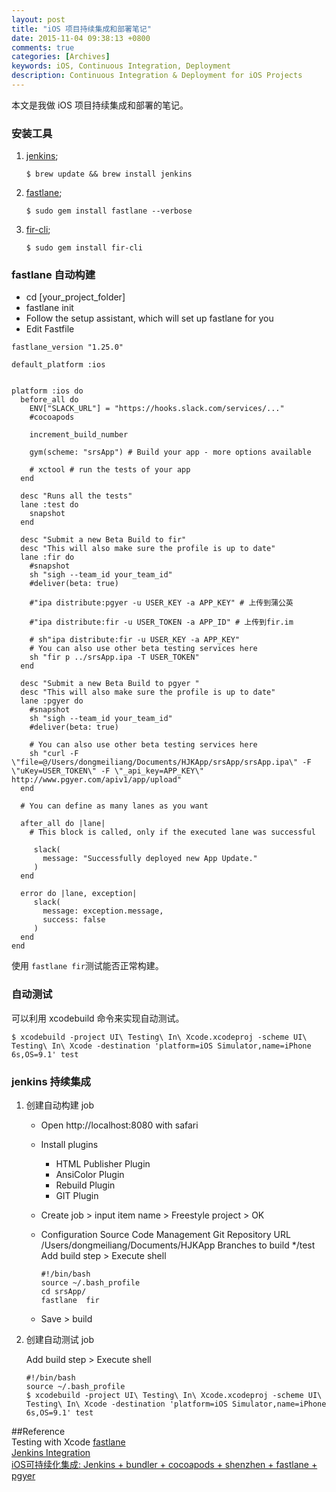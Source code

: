 ```yaml
---
layout: post
title: "iOS 项目持续集成和部署笔记"
date: 2015-11-04 09:38:13 +0800
comments: true
categories: [Archives]
keywords: iOS, Continuous Integration, Deployment
description: Continuous Integration & Deployment for iOS Projects
---
```

本文是我做 iOS 项目持续集成和部署的笔记。

### 安装工具

1. [jenkins](http://jenkins-ci.org/);

	```
	$ brew update && brew install jenkins
	```

2. [fastlane](https://github.com/fastlane/fastlane);

	```
	$ sudo gem install fastlane --verbose
	```

3. [fir-cli](https://github.com/FIRHQ/fir-cli/blob/master/README.md);

	```
	$ sudo gem install fir-cli
	``` 
<!-- more -->
### fastlane 自动构建

* cd [your_project_folder]
* fastlane init
* Follow the setup assistant, which will set up fastlane for you
* Edit Fastfile

```
fastlane_version "1.25.0"

default_platform :ios


platform :ios do
  before_all do
    ENV["SLACK_URL"] = "https://hooks.slack.com/services/..."
    #cocoapods

    increment_build_number

    gym(scheme: "srsApp") # Build your app - more options available

    # xctool # run the tests of your app
  end

  desc "Runs all the tests"
  lane :test do
    snapshot
  end

  desc "Submit a new Beta Build to fir"
  desc "This will also make sure the profile is up to date"
  lane :fir do
    #snapshot
    sh "sigh --team_id your_team_id"
    #deliver(beta: true)

    #"ipa distribute:pgyer -u USER_KEY -a APP_KEY" # 上传到蒲公英

    #"ipa distribute:fir -u USER_TOKEN -a APP_ID" # 上传到fir.im

    # sh"ipa distribute:fir -u USER_KEY -a APP_KEY"
    # You can also use other beta testing services here
    sh "fir p ../srsApp.ipa -T USER_TOKEN"
  end

  desc "Submit a new Beta Build to pgyer "
  desc "This will also make sure the profile is up to date"
  lane :pgyer do
    #snapshot
    sh "sigh --team_id your_team_id"
    #deliver(beta: true)

    # You can also use other beta testing services here
    sh "curl -F \"file=@/Users/dongmeiliang/Documents/HJKApp/srsApp/srsApp.ipa\" -F \"uKey=USER_TOKEN\" -F \"_api_key=APP_KEY\" http://www.pgyer.com/apiv1/app/upload"
  end

  # You can define as many lanes as you want

  after_all do |lane|
    # This block is called, only if the executed lane was successful

     slack(
       message: "Successfully deployed new App Update."
     )
  end

  error do |lane, exception|
     slack(
       message: exception.message,
       success: false
     )
  end
end
```
使用 `fastlane fir`测试能否正常构建。

### 自动测试
可以利用 xcodebuild 命令来实现自动测试。
```
$ xcodebuild -project UI\ Testing\ In\ Xcode.xcodeproj -scheme UI\ Testing\ In\ Xcode -destination 'platform=iOS Simulator,name=iPhone 6s,OS=9.1' test
```

### jenkins 持续集成

1. 创建自动构建 job

	* Open http://localhost:8080 with safari
	* Install plugins
		* HTML Publisher Plugin
		* AnsiColor Plugin
		* Rebuild Plugin
		* GIT Plugin
		
	* Create job > input item name > Freestyle project > OK
	* Configuration
		Source Code Management
		Git
		Repository URL /Users/dongmeiliang/Documents/HJKApp
		Branches to build */test
		Add build step > Execute shell
		
		```
		#!/bin/bash   
		source ~/.bash_profile  
		cd srsApp/  
		fastlane  fir  
		```
	* Save > build

2. 创建自动测试 job

	Add build step > Execute shell
	
	```
	#!/bin/bash   
	source ~/.bash_profile  
	$ xcodebuild -project UI\ Testing\ In\ Xcode.xcodeproj -scheme UI\ Testing\ In\ Xcode -destination 'platform=iOS Simulator,name=iPhone 6s,OS=9.1' test
	```

##Reference  
Testing with Xcode
[fastlane](https://github.com/fastlane/fastlane)  
[Jenkins Integration](https://github.com/fastlane/fastlane/blob/master/docs/Jenkins.md)  
[iOS可持续化集成: Jenkins + bundler + cocoapods + shenzhen + fastlane + pgyer](http://blog.csdn.net/colorapp/article/details/47007329)  
	
	

